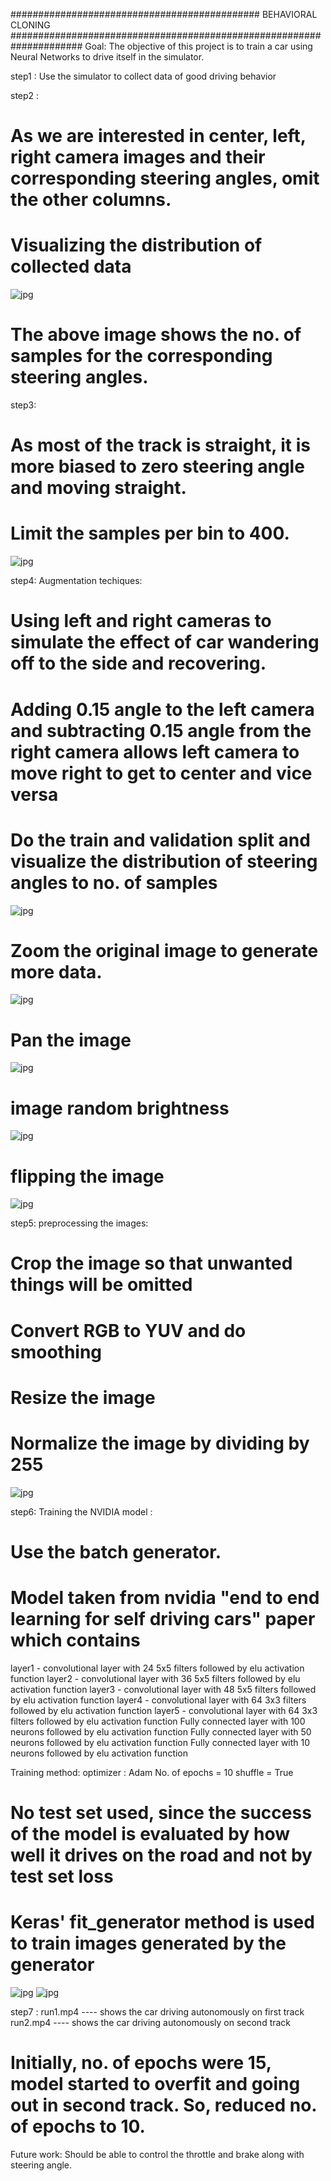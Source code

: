 ############################################# BEHAVIORAL CLONING #####################################################################
Goal: 
The objective of this project is to train a car using Neural Networks to drive itself in the simulator.

step1 :
Use the simulator to collect data of good driving behavior

step2 :
# As we are interested in center, left, right camera images and their corresponding steering angles, omit the other columns.
# Visualizing the distribution of collected data
![jpg](images/data_distribution.JPG)
# The above image shows the no. of samples for the corresponding steering angles.

step3:
# As most of the track is straight, it is more biased to zero steering angle and moving straight.
# Limit the samples per bin to 400.
![jpg](images/data_altered.JPG)

step4:
Augmentation techiques:
# Using left and right cameras to simulate the effect of car wandering off to the side and recovering.
# Adding 0.15 angle to the left camera and subtracting 0.15 angle from the right camera allows left camera to move right to get to center and vice versa

# Do the train and validation split and visualize the distribution of steering angles to no. of samples
![jpg](images/train_valid_distribution.JPG)

# Zoom the original image to generate more data.
![jpg](images/zoomed_image.JPG)

# Pan the image
![jpg](images/pan_image.JPG)

# image random brightness
![jpg](images/bright_image.JPG)

# flipping the image
![jpg](images/data_altered.JPG)

step5:
preprocessing the images:
# Crop the image so that unwanted things will be omitted
# Convert RGB to YUV and do smoothing
# Resize the image
# Normalize the image by dividing by 255

![jpg](images/processed_image.JPG)

step6:
Training the NVIDIA model :
# Use the batch generator.
# Model taken from nvidia "end to end learning for self driving cars" paper which contains
layer1 - convolutional layer with 24 5x5 filters followed by elu activation function
layer2 - convolutional layer with 36 5x5 filters followed by elu activation function
layer3 - convolutional layer with 48 5x5 filters followed by elu activation function
layer4 - convolutional layer with 64 3x3 filters followed by elu activation function
layer5 - convolutional layer with 64 3x3 filters followed by elu activation function
Fully connected layer with 100 neurons followed by elu activation function
Fully connected layer with 50 neurons followed by elu activation function
Fully connected layer with 10 neurons followed by elu activation function

Training method:
optimizer : Adam
No. of epochs = 10
shuffle = True

# No test set used, since the success of the model is evaluated by how well it drives on the road and not by test set loss
# Keras' fit_generator method is used to train images generated by the generator

![jpg](images/model_summary.JPG)
![jpg](images/train_valid_loss.JPG)

step7 :
run1.mp4 ---- shows the car driving autonomously on first track
run2.mp4 ---- shows the car driving autonomously on second track

# Initially, no. of epochs were 15, model started to overfit and going out in second track. So, reduced no. of epochs to 10.

Future work: Should be able to control the throttle and brake along with steering angle.